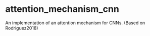# attention_mechanism_cnn
 An implementation of an attention mechanism for CNNs. (Based on Rodriguez2018) 
